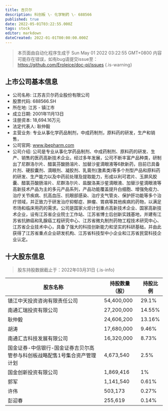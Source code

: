 ```yaml
---
title: 吉贝尔
description: 科创板 \- 化学制药 \- 688566
published: true
date: 2022-05-01T03:22:55.000Z
tags: stock
editor: markdown
dateCreated: 2022-01-01T00:00:00.000Z
---
```


> 本页面由自动化程序生成于 Sun May 01 2022 03:22:55 GMT+0800
> 内容可能存在错误，如有bug请提交issue至：https://github.com/Eroleice/doc-pi/issues
{.is-warning}

## 上市公司基本信息
- 公司名称: 江苏吉贝尔药业股份有限公司
- 股票代码: 688566.SH
- 所在地: 江苏 - 镇江市
- 成立日期: 2001年11月13日
- 注册资本: 18,694.16万元
- 法定代表人: 耿仲毅
- 主营业务: 专业从事化学药品制剂，中成药制剂，原料药的研发，生产和销售，
- 公司官网: www.jbepharm.com
- 公司介绍: 公司是专业从事化学药品制剂、中成药制剂、原料药的研发、生产、销售的医药高新技术企业。经过多年发展，公司不断丰富产品种类，研制出了尼群洛尔片、醋氯芬酸肠溶片、加替沙星滴眼液等6款新药，目前已具备片剂、硬胶囊剂、滴眼剂、凝胶剂、乳膏剂(激素类)等多个剂型产品和原料药的研发、生产能力以及中药前处理及提取能力，形成以利可君片、玉屏风胶囊、醋氯芬酸肠溶片、尼群洛尔片、盐酸洛美沙星滴眼液、加替沙星滴眼液等高新技术产品为主的多元产品系列，产品功能覆盖提升白细胞、增强免疫力、治疗关节疾病、抗高血压、抗眼部感染、治疗支气管炎、保护肝功能等多个治疗领域，并正致力于研发治疗抑郁症、肿瘤、胃病等其他疾病的药物，以满足市场和临床用药的需求。公司是国家火炬计划重点高新技术企业、国家高新技术企业，设有江苏省企业院士工作站、江苏省博士后创新实践基地，并建有江苏省抗肺癌和乳腺癌工程研究中心、江苏省微丸制剂药物工程技术研究中心、江苏省企业技术中心，具备了强大的科技创新能力和坚实的科研基础，并由此获得了江苏省重点企业研发机构、江苏省科技型中小企业和江苏省民营科技企业认定。


## 十大股东信息
> 股东持股数据截止于：2022年03月31日
{.is-info}

| 股东名称 | 持股数量（股） | 持股比例 |
| --- | --- | --- |
| 镇江中天投资咨询有限责任公司 | 54,400,000 | 29.1% |
| 南通汇瑞投资有限公司 | 27,200,000 | 14.55% |
| 耿仲毅 | 24,606,200 | 13.16% |
| 胡涛 | 17,680,000 | 9.46% |
| 南通汇吉科技发展有限公司 | 16,320,000 | 8.73% |
| 国金证券-中信银行-国金证券吉贝尔高管参与科创板战略配售1号集合资产管理计划 | 4,673,540 | 2.5% |
| 国金创新投资有限公司 | 1,869,416 | 1% |
| 郭军 | 1,141,540 | 0.61% |
| 许伟 | 503,173 | 0.27% |
| 彭迎春 | 255,619 | 0.14% |




